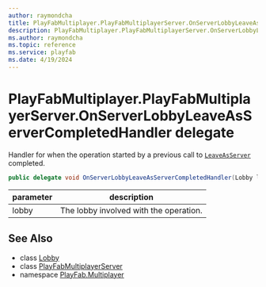 ```yaml
---
author: raymondcha
title: PlayFabMultiplayer.PlayFabMultiplayerServer.OnServerLobbyLeaveAsServerCompletedHandler
description: PlayFabMultiplayer.PlayFabMultiplayerServer.OnServerLobbyLeaveAsServerCompletedHandler
ms.author: raymondcha
ms.topic: reference
ms.service: playfab
ms.date: 4/19/2024
---
```


# PlayFabMultiplayer.PlayFabMultiplayerServer.OnServerLobbyLeaveAsServerCompletedHandler delegate

Handler for when the operation started by a previous call to [`LeaveAsServer`](./Lobby/LeaveAsServer.md) completed.

```csharp
public delegate void OnServerLobbyLeaveAsServerCompletedHandler(Lobby lobby);
```

| parameter | description |
| --- | --- |
| lobby | The lobby involved with the operation. |

## See Also

* class [Lobby](./Lobby.md)
* class [PlayFabMultiplayerServer](./PlayFabMultiplayer.PlayFabMultiplayerServer.md)
* namespace [PlayFab.Multiplayer](../PlayFabMultiplayerSDK.md)

